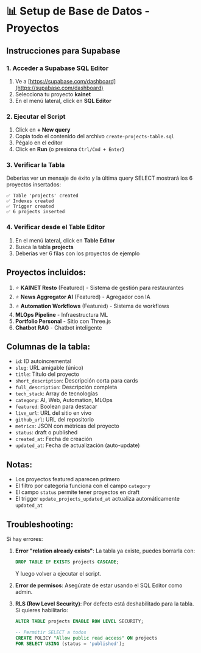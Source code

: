 # 📊 Setup de Base de Datos - Proyectos

## Instrucciones para Supabase

### 1. Acceder a Supabase SQL Editor

1. Ve a [https://supabase.com/dashboard](https://supabase.com/dashboard)
2. Selecciona tu proyecto **kainet**
3. En el menú lateral, click en **SQL Editor**

### 2. Ejecutar el Script

1. Click en **+ New query**
2. Copia todo el contenido del archivo `create-projects-table.sql`
3. Pégalo en el editor
4. Click en **Run** (o presiona `Ctrl/Cmd + Enter`)

### 3. Verificar la Tabla

Deberías ver un mensaje de éxito y la última query SELECT mostrará los 6 proyectos insertados:

```
✅ Table 'projects' created
✅ Indexes created
✅ Trigger created
✅ 6 projects inserted
```

### 4. Verificar desde el Table Editor

1. En el menú lateral, click en **Table Editor**
2. Busca la tabla **projects**
3. Deberías ver 6 filas con los proyectos de ejemplo

## Proyectos incluidos:

1. ⭐ **KAINET Resto** (Featured) - Sistema de gestión para restaurantes
2. ⭐ **News Aggregator AI** (Featured) - Agregador con IA
3. ⭐ **Automation Workflows** (Featured) - Sistema de workflows
4. **MLOps Pipeline** - Infraestructura ML
5. **Portfolio Personal** - Sitio con Three.js
6. **Chatbot RAG** - Chatbot inteligente

## Columnas de la tabla:

- `id`: ID autoincremental
- `slug`: URL amigable (único)
- `title`: Título del proyecto
- `short_description`: Descripción corta para cards
- `full_description`: Descripción completa
- `tech_stack`: Array de tecnologías
- `category`: AI, Web, Automation, MLOps
- `featured`: Boolean para destacar
- `live_url`: URL del sitio en vivo
- `github_url`: URL del repositorio
- `metrics`: JSON con métricas del proyecto
- `status`: draft o published
- `created_at`: Fecha de creación
- `updated_at`: Fecha de actualización (auto-update)

## Notas:

- Los proyectos featured aparecen primero
- El filtro por categoría funciona con el campo `category`
- El campo `status` permite tener proyectos en draft
- El trigger `update_projects_updated_at` actualiza automáticamente `updated_at`

## Troubleshooting:

Si hay errores:

1. **Error "relation already exists"**: La tabla ya existe, puedes borrarla con:
   ```sql
   DROP TABLE IF EXISTS projects CASCADE;
   ```
   Y luego volver a ejecutar el script.

2. **Error de permisos**: Asegúrate de estar usando el SQL Editor como admin.

3. **RLS (Row Level Security)**: Por defecto está deshabilitado para la tabla. Si quieres habilitarlo:
   ```sql
   ALTER TABLE projects ENABLE ROW LEVEL SECURITY;
   
   -- Permitir SELECT a todos
   CREATE POLICY "Allow public read access" ON projects
   FOR SELECT USING (status = 'published');
   ```
